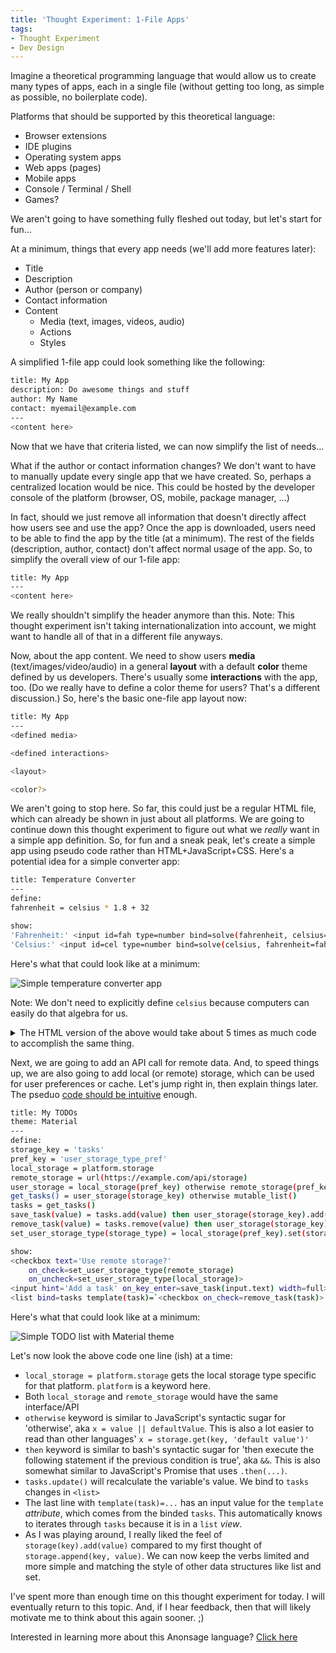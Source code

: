 ```yaml
---
title: 'Thought Experiment: 1-File Apps'
tags:
- Thought Experiment
- Dev Design
---
```

Imagine a theoretical programming language that would allow us to create many types of apps, each in a single file (without getting too long, as simple as possible, no boilerplate code).

Platforms that should be supported by this theoretical language:
- Browser extensions
- IDE plugins
- Operating system apps
- Web apps (pages)
- Mobile apps
- Console / Terminal / Shell
- Games?

We aren't going to have something fully fleshed out today, but let's start for fun...

At a minimum, things that every app needs (we'll add more features later):
- Title
- Description
- Author (person or company)
- Contact information
- Content
    - Media (text, images, videos, audio)
    - Actions
    - Styles

A simplified 1-file app could look something like the following:

```bash
title: My App
description: Do awesome things and stuff
author: My Name
contact: myemail@example.com
---
<content here>
```

Now that we have that criteria listed, we can now simplify the list of needs...

What if the author or contact information changes? We don't want to have to manually update every single app that we have created. So, perhaps a centralized location would be nice. This could be hosted by the developer console of the platform (browser, OS, mobile, package manager, ...)

In fact, should we just remove all information that doesn't directly affect how users see and use the app? Once the app is downloaded, users need to be able to find the app by the title (at a minimum). The rest of the fields (description, author, contact) don't affect normal usage of the app. So, to simplify the overall view of our 1-file app:

```bash
title: My App
---
<content here>
```

We really shouldn't simplify the header anymore than this. Note: This thought experiment isn't taking internationalization into account, we might want to handle all of that in a different file anyways.

Now, about the app content. We need to show users **media** (text/images/video/audio) in a general **layout** with a default **color** theme defined by us developers. There's usually some **interactions** with the app, too. (Do we really have to define a color theme for users? That's a different discussion.) So, here's the basic one-file app layout now:

```bash
title: My App
---
<defined media>

<defined interactions>

<layout>

<color?>
```

We aren't going to stop here. So far, this could just be a regular HTML file, which can already be shown in just about all platforms. We are going to continue down this thought experiment to figure out what we _really_ want in a simple app definition. So, for fun and a sneak peak, let's create a simple app using pseudo code rather than HTML+JavaScript+CSS. Here's a potential idea for a simple converter app:

```bash
title: Temperature Converter
---
define:
fahrenheit = celsius * 1.8 + 32

show:
'Fahrenheit:' <input id=fah type=number bind=solve(fahrenheit, celsius=cel)>
'Celsius:' <input id=cel type=number bind=solve(celsius, fahrenheit=fah)>
```

Here's what that could look like at a minimum:

![Simple temperature converter app](2020-03-23-thought-experiment-one-file-apps--temperature-converter.png "Simple temperature converter app")

Note: We don't need to explicitly define `celsius` because computers can easily do that algebra for us.

<details>
  <summary>The HTML version of the above would take about 5 times as much code to accomplish the same thing.</summary>
  <pre>
&lt;h1>Temperature Converter&lt;/h1>
&lt;form action="/do-conversion.php">
  &lt;label for="fah">Fahrenheit:&lt;/label>
  &lt;input type="text" id="fah" name="fah">
  &lt;label for="cel">Celsius:&lt;/label>
  &lt;input type="text" id="cel" name="cel">
  &lt;input type="submit" value="Submit">
&lt;/form></pre>
</details>

Next, we are going to add an API call for remote data. And, to speed things up, we are also going to add local (or remote) storage, which can be used for user preferences or cache. Let's jump right in, then explain things later. The pseduo [code should be intuitive](./2016-01-03-code-intuitiveness) enough.

```bash
title: My TODOs
theme: Material
---
define:
storage_key = 'tasks'
pref_key = 'user_storage_type_pref'
local_storage = platform.storage
remote_storage = url(https://example.com/api/storage)
user_storage = local_storage(pref_key) otherwise remote_storage(pref_key) otherwise local_storage
get_tasks() = user_storage(storage_key) otherwise mutable_list()
tasks = get_tasks()
save_task(value) = tasks.add(value) then user_storage(storage_key).add(value)
remove_task(value) = tasks.remove(value) then user_storage(storage_key).remove(value)
set_user_storage_type(storage_type) = local_storage(pref_key).set(storage_type) then remote_storage(pref_key).set(storage_type) then user_storage.update() then tasks.update()

show:
<checkbox text='Use remote storage?'
    on_check=set_user_storage_type(remote_storage)
    on_uncheck=set_user_storage_type(local_storage)>
<input hint='Add a task' on_key_enter=save_task(input.text) width=full>
<list bind=tasks template(task)=`<checkbox on_check=remove_task(task)> task`>
```

Here's what that could look like at a minimum:

![Simple TODO list with Material theme](2020-03-23-thought-experiment-one-file-apps--material-todo.png "Simple TODO list with Material theme")

Let's now look the above code one line (ish) at a time:
- `local_storage = platform.storage` gets the local storage type specific for that platform. `platform` is a keyword here.
- Both `local_storage` and `remote_storage` would have the same interface/API
- `otherwise` keyword is similar to JavaScript's syntactic sugar for 'otherwise', aka `x = value || defaultValue`. This is also a lot easier to read than other languages' `x = storage.get(key, 'default value')'`
- `then` keyword is similar to bash's syntactic sugar for 'then execute the following statement if the previous condition is true', aka `&&`. This is also somewhat similar to JavaScript's Promise that uses `.then(...)`.
- `tasks.update()` will recalculate the variable's value. We bind to `tasks` changes in `<list>`
- The last line with `template(task)=...` has an input value for the `template` _attribute_, which comes from the binded `tasks`. This automatically knows to iterates through `tasks` because it is in a `list` _view_.
- As I was playing around, I really liked the feel of `storage(key).add(value)` compared to my first thought of `storage.append(key, value)`. We can now keep the verbs limited and more simple and matching the style of other data structures like list and set.

I've spent more than enough time on this thought experiment for today. I will eventually return to this topic. And, if I hear feedback, then that will likely motivate me to think about this again sooner. ;) 

<!-- TODO: Fix link for analytics -->
Interested in learning more about this Anonsage language? [Click here](./dev)
